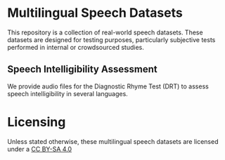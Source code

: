 # Multilingual Speech Datasets

This repository is a collection of real-world speech datasets. These datasets are designed for testing purposes, particularly subjective tests performed in internal or crowdsourced studies.

## Speech Intelligibility Assessment

We provide audio files for the Diagnostic Rhyme Test (DRT) to assess speech intelligibility in several languages.

# Licensing

Unless stated otherwise, these multilingual speech datasets are licensed under a [CC BY-SA 4.0](https://creativecommons.org/licenses/by-sa/4.0/)
